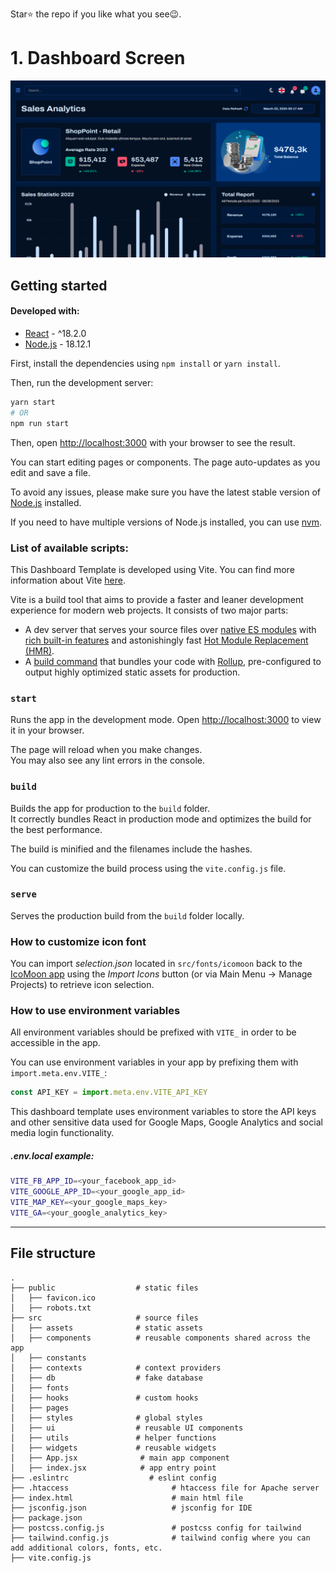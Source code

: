 Star⭐ the repo if you like what you see😉.
# 1. Dashboard Screen
<img src="src/assets/images/Screenshot 2024-03-22 091721.png" >


## Getting started

#### Developed with:

- [React](https://reactjs.org/) - ^18.2.0
- [Node.js](https://nodejs.org/en/) - 18.12.1

First, install the dependencies using `npm install` or `yarn install`.

Then, run the development server:

```bash
yarn start
# OR
npm run start
```

Then, open [http://localhost:3000](http://localhost:3000) with your browser to see the result.

You can start editing pages or components. The page auto-updates as you edit and save a file.

To avoid any issues, please make sure you have the latest stable version of [Node.js](https://nodejs.org/en/) installed.

If you need to have multiple versions of Node.js installed, you can use [nvm](https://github.com/nvm-sh/nvm).

### List of available scripts:

This Dashboard Template is developed using Vite. You can find more information about Vite [here](https://vitejs.dev/).

Vite is a build tool that aims to provide a faster and leaner development experience for modern web projects. It consists of two major parts:

- A dev server that serves your source files over [native ES modules](https://developer.mozilla.org/en-US/docs/Web/JavaScript/Guide/Modules) with [rich built-in features](https://vitejs.dev/guide/features.html) and astonishingly fast [Hot Module Replacement (HMR)](https://vitejs.dev/guide/features.html#hot-module-replacement).
- A [build command](https://vitejs.dev/guide/build.html) that bundles your code with [Rollup](https://rollupjs.org), pre-configured to output highly optimized static assets for production.

### `start`

Runs the app in the development mode.
Open [http://localhost:3000](http://localhost:3000) to view it in your browser.

The page will reload when you make changes.\
You may also see any lint errors in the console.

### `build`

Builds the app for production to the `build` folder.\
It correctly bundles React in production mode and optimizes the build for the best performance.

The build is minified and the filenames include the hashes.

You can customize the build process using the `vite.config.js` file.

### `serve`

Serves the production build from the `build` folder locally.

### How to customize icon font

You can import *selection.json* located in `src/fonts/icomoon` back to the [IcoMoon app](https://icomoon.io/app) using the *Import Icons* button (or via Main Menu → Manage Projects) to retrieve icon selection.

### How to use environment variables

All environment variables should be prefixed with `VITE_` in order to be accessible in the app.

You can use environment variables in your app by prefixing them with `import.meta.env.VITE_`:

```js
const API_KEY = import.meta.env.VITE_API_KEY
```

This dashboard template uses environment variables to store the API keys and other sensitive data used for Google Maps, Google Analytics and social media login functionality.

##### .env.local example:

```bash
VITE_FB_APP_ID=<your_facebook_app_id>
VITE_GOOGLE_APP_ID=<your_google_app_id>
VITE_MAP_KEY=<your_google_maps_key>
VITE_GA=<your_google_analytics_key>
```

------

## File structure

    .
    ├── public                  # static files
    │   ├── favicon.ico
    │   ├── robots.txt
    ├── src                     # source files
    │   ├── assets              # static assets
    │   ├── components          # reusable components shared across the app
    │   ├── constants           
    │   ├── contexts            # context providers
    │   ├── db                  # fake database
    │   ├── fonts               
    │   ├── hooks               # custom hooks
    │   ├── pages               
    │   ├── styles              # global styles
    │   ├── ui                  # reusable UI components
    │   ├── utils               # helper functions
    │   ├── widgets             # reusable widgets
    │   ├── App.jsx              # main app component
    │   ├── index.jsx            # app entry point
    ├── .eslintrc                  # eslint config
    ├── .htaccess                       # htaccess file for Apache server
    ├── index.html                      # main html file
    ├── jsconfig.json                   # jsconfig for IDE
    ├── package.json   
    ├── postcss.config.js               # postcss config for tailwind
    ├── tailwind.config.js              # tailwind config where you can add additional colors, fonts, etc.
    ├── vite.config.js
